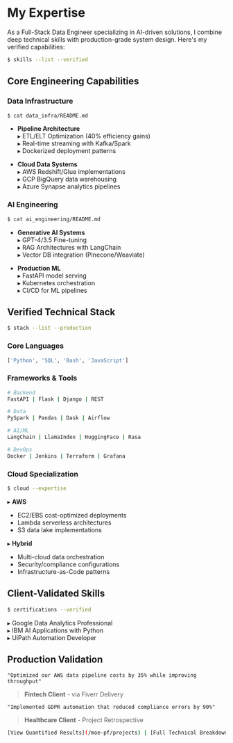 # My Expertise

As a Full-Stack Data Engineer specializing in AI-driven solutions, I combine deep technical skills with production-grade system design. Here's my verified capabilities:

```bash
$ skills --list --verified
```

## Core Engineering Capabilities

### Data Infrastructure
```bash
$ cat data_infra/README.md
```
- **Pipeline Architecture**  
  ▸ ETL/ELT Optimization (40% efficiency gains)  
  ▸ Real-time streaming with Kafka/Spark  
  ▸ Dockerized deployment patterns

- **Cloud Data Systems**  
  ▸ AWS Redshift/Glue implementations  
  ▸ GCP BigQuery data warehousing  
  ▸ Azure Synapse analytics pipelines

### AI Engineering
```bash
$ cat ai_engineering/README.md
```
- **Generative AI Systems**  
  ▸ GPT-4/3.5 Fine-tuning  
  ▸ RAG Architectures with LangChain  
  ▸ Vector DB integration (Pinecone/Weaviate)

- **Production ML**  
  ▸ FastAPI model serving  
  ▸ Kubernetes orchestration  
  ▸ CI/CD for ML pipelines

## Verified Technical Stack

```bash
$ stack --list --production
```

### Core Languages
```python
['Python', 'SQL', 'Bash', 'JavaScript']
```

### Frameworks & Tools
```bash
# Backend
FastAPI | Flask | Django | REST

# Data
PySpark | Pandas | Dask | Airflow

# AI/ML
LangChain | LlamaIndex | HuggingFace | Rasa

# DevOps
Docker | Jenkins | Terraform | Grafana
```

### Cloud Specialization
```bash
$ cloud --expertise
```
▸ **AWS**  
  - EC2/EBS cost-optimized deployments  
  - Lambda serverless architectures  
  - S3 data lake implementations

▸ **Hybrid**  
  - Multi-cloud data orchestration  
  - Security/compliance configurations  
  - Infrastructure-as-Code patterns

## Client-Validated Skills

```bash
$ certifications --verified
```
▸ Google Data Analytics Professional  
▸ IBM AI Applications with Python  
▸ UiPath Automation Developer  

## Production Validation
```text
"Optimized our AWS data pipeline costs by 35% while improving throughput"
```
> **Fintech Client** - via Fiverr Delivery  

```text
"Implemented GDPR automation that reduced compliance errors by 90%"
```
> **Healthcare Client** - Project Retrospective  

```bash
[View Quantified Results](/moe-pf/projects) | [Full Technical Breakdown](/moe-pf/ai-solutions) | [Contact](/moe-pf/contact)
```
